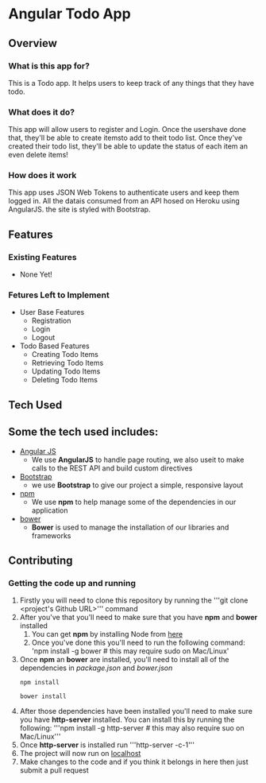 # Angular Todo App

## Overview

### What is this app for?

This is a Todo app. It helps users to keep track of any things that they have todo.

### What does it do?

This app will allow users to register and Login. Once the usershave done that, they'll be able to create itemsto add to theit todo list. Once they've created their todo list, they'll be able to update the status of each item an even delete items!

### How does it work

This app uses JSON Web Tokens to authenticate users and keep them logged in. All the datais consumed from an API hosed on Heroku using AngularJS. the site is styled with Bootstrap.

## Features

### Existing Features

- None Yet!

### Fetures Left to Implement
- User Base Features
   - Registration
   - Login
   - Logout
- Todo Based Features
   - Creating Todo Items
   - Retrieving Todo Items
   - Updating Todo Items
   - Deleting Todo Items

## Tech Used

## Some the tech used includes:
- [Angular JS](https://angularjs.org/)
   - We use **AngularJS** to handle page routing, we also useit to make calls to the REST API and build custom directives
- [Bootstrap](https://getbootstrap.com/)
  - we use **Bootstrap** to give our project a simple, responsive layout
- [npm](https://www.npmjs.com/)
   - We use **npm** to help manage some of the dependencies in our application 
- [bower](https://bower.io/)
   - **Bower** is used to manage the installation of our libraries and frameworks     


## Contributing

### Getting the code up and running
1. Firstly you will need to clone this repository by running the '''git clone <project's Github URL>''' command
2. After you've that you'll need to make sure that you have **npm** and **bower** installed
   1. You can get **npm** by installing Node from [here](https://nodejs.org/en/)
   2. Once you've done this you'll need to run the following command:
       'npm install -g bower # this may require sudo on Mac/Linux'
3. Once **npm** an **bower** are installed, you'll need to install all of the dependencies in *package.json* and *bower.json*
    ```
    npm install

    bower install
   ```
4. After those dependencies have been installed you'll need to make sure you have **http-server** installed. You can install this by running the following: '''npm install -g http-server # this may also require suo on Mac/Linux'''
5. Once **http-server** is installed run '''http-server -c-1'''
6. The project will now run on [localhost](http://127.0.0.1:8080)
7. Make changes to the code and if you think it belongs in here then just submit a pull request
